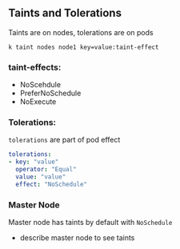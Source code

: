 ## Taints and Tolerations

Taints are on nodes, tolerations are on pods

`k taint nodes node1 key=value:taint-effect`

### taint-effects: 
- NoScehdule
- PreferNoSchedule
- NoExecute

### Tolerations:
`tolerations` are part of pod effect

```yaml
tolerations:
- key: "value"
  operator: "Equal"
  value: "value"
  effect: "NoSchedule"
```

### Master Node
Master node has taints by default with `NoSchedule`

- describe master node to see taints